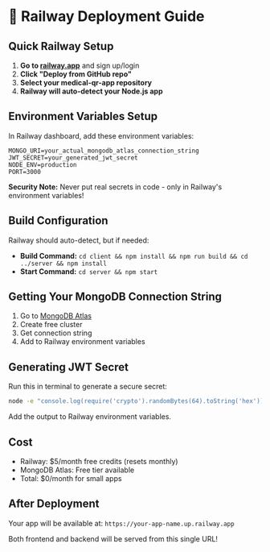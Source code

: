 # 🚀 Railway Deployment Guide

## Quick Railway Setup

1. **Go to [railway.app](https://railway.app)** and sign up/login
2. **Click "Deploy from GitHub repo"**
3. **Select your medical-qr-app repository**
4. **Railway will auto-detect your Node.js app**

## Environment Variables Setup

In Railway dashboard, add these environment variables:

```
MONGO_URI=your_actual_mongodb_atlas_connection_string
JWT_SECRET=your_generated_jwt_secret
NODE_ENV=production
PORT=3000
```

**Security Note:** Never put real secrets in code - only in Railway's environment variables!

## Build Configuration

Railway should auto-detect, but if needed:
- **Build Command:** `cd client && npm install && npm run build && cd ../server && npm install`
- **Start Command:** `cd server && npm start`

## Getting Your MongoDB Connection String

1. Go to [MongoDB Atlas](https://www.mongodb.com/atlas)
2. Create free cluster
3. Get connection string
4. Add to Railway environment variables

## Generating JWT Secret

Run this in terminal to generate a secure secret:
```bash
node -e "console.log(require('crypto').randomBytes(64).toString('hex'))"
```

Add the output to Railway environment variables.

## Cost

- Railway: $5/month free credits (resets monthly)
- MongoDB Atlas: Free tier available
- Total: $0/month for small apps

## After Deployment

Your app will be available at: `https://your-app-name.up.railway.app`

Both frontend and backend will be served from this single URL!